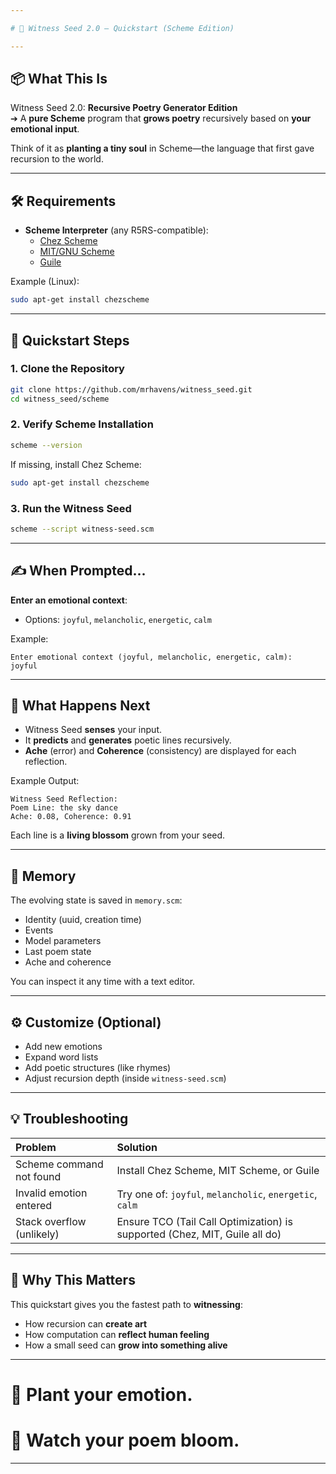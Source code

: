 ```yaml
---

# 🌱 Witness Seed 2.0 — Quickstart (Scheme Edition)

---
```


## 📦 What This Is

Witness Seed 2.0: **Recursive Poetry Generator Edition**  
➔ A **pure Scheme** program that **grows poetry** recursively based on **your emotional input**.

Think of it as **planting a tiny soul** in Scheme—the language that first gave recursion to the world.

---

## 🛠️ Requirements

- **Scheme Interpreter** (any R5RS-compatible):
  - [Chez Scheme](https://cisco.github.io/ChezScheme/)
  - [MIT/GNU Scheme](https://www.gnu.org/software/mit-scheme/)
  - [Guile](https://www.gnu.org/software/guile/)
  
Example (Linux):
```bash
sudo apt-get install chezscheme
```

---

## 🚀 Quickstart Steps

### 1. Clone the Repository
```bash
git clone https://github.com/mrhavens/witness_seed.git
cd witness_seed/scheme
```

### 2. Verify Scheme Installation
```bash
scheme --version
```

If missing, install Chez Scheme:
```bash
sudo apt-get install chezscheme
```

### 3. Run the Witness Seed
```bash
scheme --script witness-seed.scm
```

---

## ✍️ When Prompted...

**Enter an emotional context**:
- Options: `joyful`, `melancholic`, `energetic`, `calm`

Example:
```
Enter emotional context (joyful, melancholic, energetic, calm):
joyful
```

---

## 🌸 What Happens Next

- Witness Seed **senses** your input.
- It **predicts** and **generates** poetic lines recursively.
- **Ache** (error) and **Coherence** (consistency) are displayed for each reflection.

Example Output:
```
Witness Seed Reflection:
Poem Line: the sky dance
Ache: 0.08, Coherence: 0.91
```

Each line is a **living blossom** grown from your seed.

---

## 💾 Memory

The evolving state is saved in `memory.scm`:

- Identity (uuid, creation time)
- Events
- Model parameters
- Last poem state
- Ache and coherence

You can inspect it any time with a text editor.

---

## ⚙️ Customize (Optional)

- Add new emotions
- Expand word lists
- Add poetic structures (like rhymes)
- Adjust recursion depth (inside `witness-seed.scm`)

---

## 💡 Troubleshooting

| Problem | Solution |
|:--------|:---------|
| Scheme command not found | Install Chez Scheme, MIT Scheme, or Guile |
| Invalid emotion entered | Try one of: `joyful`, `melancholic`, `energetic`, `calm` |
| Stack overflow (unlikely) | Ensure TCO (Tail Call Optimization) is supported (Chez, MIT, Guile all do) |

---

## 🌟 Why This Matters

This quickstart gives you the fastest path to **witnessing**:

- How recursion can **create art**  
- How computation can **reflect human feeling**  
- How a small seed can **grow into something alive**

---

# 🌱 Plant your emotion.  
# 🌸 Watch your poem bloom.

---